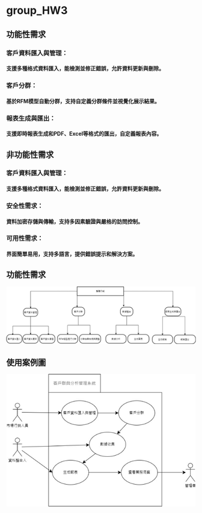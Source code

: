# group_HW3

## 功能性需求
### 客戶資料匯入與管理：
#### 支援多種格式資料匯入，能檢測並修正錯誤，允許資料更新與刪除。
### 客戶分群：
#### 基於RFM模型自動分群，支持自定義分群條件並視覺化展示結果。
### 報表生成與匯出：
#### 支援即時報表生成和PDF、Excel等格式的匯出，自定義報表內容。
## 非功能性需求
### 客戶資料匯入與管理：
#### 支援多種格式資料匯入，能檢測並修正錯誤，允許資料更新與刪除。
### 安全性需求：
#### 資料加密存儲與傳輸，支持多因素驗證與嚴格的訪問控制。
### 可用性需求：
#### 界面簡單易用，支持多語言，提供錯誤提示和解決方案。

## 功能性需求
![IMG4](IMG4.jpg "IMG4")

## 使用案例圖
![IMG3](IMG3.jpg "IMG3")
